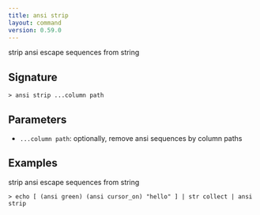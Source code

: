 ```yaml
---
title: ansi strip
layout: command
version: 0.59.0
---
```


strip ansi escape sequences from string

## Signature

```> ansi strip ...column path```

## Parameters

 -  `...column path`: optionally, remove ansi sequences by column paths

## Examples

strip ansi escape sequences from string
```shell
> echo [ (ansi green) (ansi cursor_on) "hello" ] | str collect | ansi strip
```

